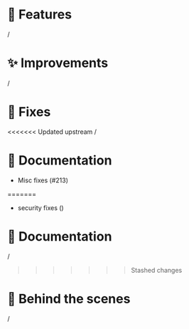 # 🌟 Features

/

# ✨ Improvements

/

# 🔧 Fixes

<<<<<<< Updated upstream
/

# 📖 Documentation

- Misc fixes (#213)

=======
- security fixes ()

# 📖 Documentation

/
>>>>>>> Stashed changes

# 🧰 Behind the scenes

/
